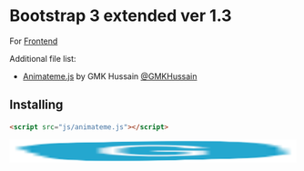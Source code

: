 # Bootstrap 3 extended ver 1.3

For [Frontend](#frontend) 


Additional file list:
* [Animateme.js](#Animateme.js) by GMK Hussain [@GMKHussain](http://twitter.com/gmkhussain)

## Installing

```html
<script src="js/animateme.js"></script>
```

<img src="https://github.com/gmkhussain/frontend/blob/master/images/favicon.png" width="100%" height="40" alt="favicon">
